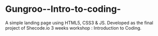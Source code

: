 # Gungroo--Intro-to-coding-
A simple landing page using HTML5, CSS3 &amp; JS. Developed as the final project of Shecode.io 3 weeks workshop : Introduction to Coding.
